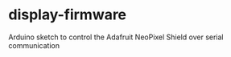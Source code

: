 # display-firmware
Arduino sketch to control the Adafruit NeoPixel Shield over serial communication
